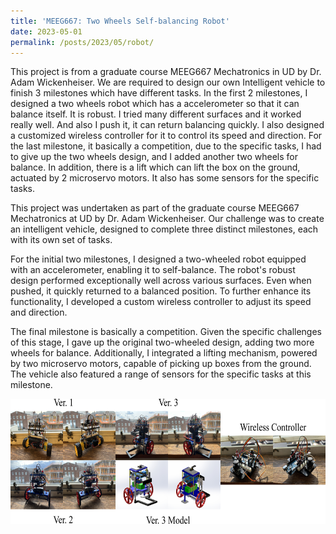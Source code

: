 ```yaml
---
title: 'MEEG667: Two Wheels Self-balancing Robot'
date: 2023-05-01
permalink: /posts/2023/05/robot/
---
```


This project is from a graduate course MEEG667 Mechatronics in UD by Dr. Adam Wickenheiser. We are required to design our own Intelligent vehicle to finish 3 milestones which have different tasks. In the first 2 milestones, I designed a two wheels robot which has a accelerometer so that it can balance itself. It is robust. I tried many different surfaces and it worked really well. And also I push it, it can return balancing quickly. I also designed a customized wireless controller for it to control its speed and direction. For the last milestone, it basically a competition, due to the specific tasks, I had to give up the two wheels design, and I added another two wheels for balance. In addition, there is a lift which can lift the box on the ground, actuated by 2 microservo motors. It also has some sensors for the specific tasks.

This project was undertaken as part of the graduate course MEEG667 Mechatronics at UD by Dr. Adam Wickenheiser. Our challenge was to create an intelligent vehicle, designed to complete three distinct milestones, each with its own set of tasks.

For the initial two milestones, I designed a two-wheeled robot equipped with an accelerometer, enabling it to self-balance. The robot's robust design performed exceptionally well across various surfaces. Even when pushed, it quickly returned to a balanced position. To further enhance its functionality, I developed a custom wireless controller to adjust its speed and direction.

The final milestone is basically a competition. Given the specific challenges of this stage, I gave up the original two-wheeled design, adding two more wheels for balance. Additionally, I integrated a lifting mechanism, powered by two microservo motors, capable of picking up boxes from the ground. The vehicle also featured a range of sensors for the specific tasks at this milestone.

<div style="display: flex; align-items: center;">
  <img src='/images/robot.png' style="height: 200px;">
</div>
